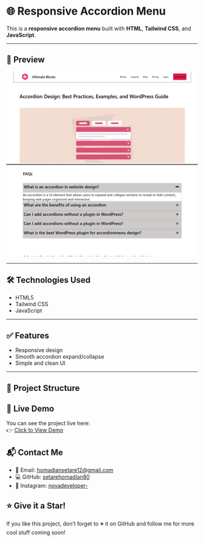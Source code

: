 # 🌐 Responsive Accordion Menu

This is a **responsive accordion menu** built with **HTML**, **Tailwind CSS**, and **JavaScript**.

---

## 📸 Preview

<div align="center">
  <img src="style/image/Screenshot 2025-07-11 125355.png" alt="Project Screenshot 1" width="700"/>
</div>
<div align="center">
  <img src="style/image/Screenshot 2025-07-11 125426.png" alt="Project Screenshot 2" width="700"/>
</div>

---

## 🛠️ Technologies Used

- HTML5  
- Tailwind CSS  
- JavaScript

---

## ✅ Features

- Responsive design  
- Smooth accordion expand/collapse  
- Simple and clean UI

---

## 📂 Project Structure
## 🔗 Live Demo

You can see the project live here:  
👉 [Click to View Demo](https://setarehomadian80.github.io/web24-Gameweb/)

## 📬 Contact Me

- 📧 Email: [homadiansetare12@gmail.com](mailto:homadiansetare12@gmail.com)
- 💻 GitHub: [setarehomadian80](https://github.com/setarehomadian80)
- 📸 Instagram: [novadeveloper-](https://instagram.com/novadeveloper-)


## ⭐ Give it a Star!

If you like this project, don’t forget to **⭐** it on GitHub and follow me for more cool stuff coming soon!
